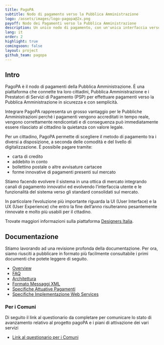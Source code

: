 ```yaml
---
title: PagoPA
subtitle: Nodo di pagamento verso la Pubblica Amministrazione
logo: /assets/images/logo-pagopa@2x.png
payoff: Nodo dei Pagamenti verso la Pubblica Amministrazione
description: Un unico nodo di pagamento, con un'unica interfaccia verso il cittadino, per pagare dai tributi alla gita scolastica dei figli con carte di credito, bonifici o anche via app.
lang: it
order: 2
highlight: true
comingsoon: false
layout: project
github_team: pagopa
---
```


## Intro
PagoPA è il nodo di pagamenti della Pubblica Amministrazione. È una piattaforma che connette tra loro cittadini, Pubblica Amministrazione e i Prestatori di Servizi di Pagamento (PSP) per effettuare pagamenti verso la Pubblica Amministrazione in sicurezza e con semplicità.

Integrare PagoPA rappresenta un grosso vantaggio per le Pubbliche Amministrazioni perché i pagamenti vengono accreditati in tempo reale, vengono correttamente rendicontati e di conseguenza può immediatamente essere rilasciato al cittadino la quietanza con valore legale.

Per un cittadino, PagoPA permette di scegliere il metodo di pagamento tra i diversi a disposizione, a seconda delle comodità e del livello di digitalizzazione. È possibile pagare tramite:

- carta di credito
- addebito in conto
- bollettino postale o altre avvisature cartacee
- forme innovative di pagamenti presenti sul mercato

Stiamo facendo evolvere il sistema in una ottica di mercato integrando canali di pagamento innovativi ed evolvendo l’interfaccia utente e le funzionalità del sistema verso gli standard consolidati sul mercato.

In particolare l’evoluzione più importante riguarda la UI (User Interface) e la UX (User Experience) che entro la fine dell’anno risulteranno pesantemente rinnovate e molto più usabili per il cttadino.

Trovate maggiori informazioni sulla piattaforma [Designers Italia](https://designers.italia.it/progetti/pagopa/).

## Documentazione
Stiamo lavorando ad una revisione profonda della documentazione. Per ora, siamo riusciti a pubblicare in formato più facilmente consultabile i primi documenti che potete leggere di seguito.

- [Overview](http://pagopa-docs-overview2.readthedocs.io/)
- [FAQ](http://pagopa-docs-faq.readthedocs.io)
- [Architettura](https://pagopa-docs-architettura.readthedocs.io/)
- [Formato Messaggi XML](http://pagopa-docs-formatoxml2.readthedocs.io/)
- [Specifiche Attuative Pagamenti](https://pagopa-docs-specattuative.readthedocs.io/)
- [Specifiche Implementazione Web Services](https://pagopa-docs-specws.readthedocs.io/)

### Per i Comuni
Di seguito il link al questionario da completare per comunicare lo stato di avanzamento relativo al progetto pagoPA e i piani di attivazione dei vari servizi
- [Link al questionario per i Comuni](https://goo.gl/forms/fv0cde8rAFoDNG433)


